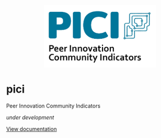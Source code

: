 <p align="center"><a href="https://www.peer-innovation.de" target="_blank">
    <img src="./docs/images/pici_logo.png" width="300px" />
</a></p>

# pici
Peer Innovation Community Indicators

*under development*

[View documentation](https://phihes.github.io/pici/)
